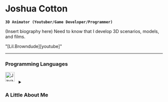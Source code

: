 # Joshua Cotton

**`3D Animator (Youtuber/Game Developer/Programmer)`**

(Insert biography here)
Need to know that I develop 3D scenarios, models, and films. 

"[Lil.Browndude][youtube]"

---

### Programming Languages
<img align="left" alt="Java" width="30px" style="padding-right:10px;" src="https://cdn.jsdelivr.net/gh/devicons/devicon/icons/java/java-original.svg"/>

#

<details>
  <summary><h3> A Little About Me</h3></summary>
    Hello, I am Joshua Cotton and here is a little about myself. 

I went to school at West Marion High School and graduated third in my class. I participated in many after school organizations such as Science Olympiad, Mu Alpha Theta, FFA, Art Club, Student Council, and Speech and Debate. I thoroughly enjoyed being active at my school and helping out where I could. I eventually went on to attend college at Mississippi State University to acquire a degree in Computer Engineering. I am now currently a senior and am looking for an internship/full-time position after college.

One of my passions are becoming environmentally friendly. Everything from reducing E-waste to electric vehicles fascinates me. It has been a passion of mine for longer than I can remember. I believe it is critical to take care of the planet that we live on, and I want to leave future generations with a better planet than our generation inherited. 

Another one of my passions is volunteering. I normally aim to volunteer once every school year, but I usually end up volunteering more than that. I have been able to have some wholesome experiences volunteering for children centers in the local Starkville community. Not only does volunteering allow me the opportunity to help others, but it also allows me to help myself. Volunteering always brightens my mood and leaves me feeling more grateful for those in my life.

### Hi there 👋

<!--
**Joshua5437/Joshua5437** is a ✨ _special_ ✨ repository because its `README.md` (this file) appears on your GitHub profile.

Here are some ideas to get you started:

- 🔭 I’m currently working on ...
- 🌱 I’m currently learning ...
- 👯 I’m looking to collaborate on ...
- 🤔 I’m looking for help with ...
- 💬 Ask me about ...
- 📫 How to reach me: ...
- 😄 Pronouns: ...
- ⚡ Fun fact: ...
-->
